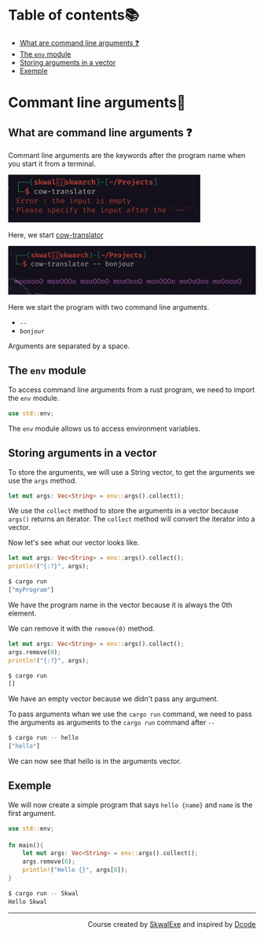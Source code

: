 # Table of contents📚

- [What are command line arguments ❓](#what-are-command-line-arguments-)
- [The `env` module](#the-env-module)
- [Storing arguments in a vector](#storing-arguments-in-a-vector)
- [Exemple](#exemple)

# Commant line arguments💬

## What are command line arguments ❓

Commant line arguments are the keywords after the program name when you start it from a terminal.

![](1.png)

Here, we start [cow-translator](https://github.com/SkwalExe/cow-translator)

![](2.png)

Here we start the program with two command line arguments.

- `--`
- `bonjour`
  
Arguments are separated by a space.

## The `env` module

To access command line arguments from a rust program, we need to import the `env` module.

```rust
use std::env;
```

The `env` module allows us to access environment variables.

## Storing arguments in a vector

To store the arguments, we will use a String vector, to get the arguments we use the `args` method.

```rust
let mut args: Vec<String> = env::args().collect();
```

We use the `collect` method to store the arguments in a vector because `args()` returns an iterator. The `collect` method will convert the iterator into a vector.

Now let's see what our vector looks like.

```rust
let mut args: Vec<String> = env::args().collect();
println!("{:?}", args);
```

```bash
$ cargo run
["myProgram"]
```

We have the program name in the vector because it is always the 0th element.

We can remove it with the `remove(0)` method.

```rust
let mut args: Vec<String> = env::args().collect();
args.remove(0);
println!("{:?}", args);
```

```bash
$ cargo run
[]
```

We have an empty vector because we didn't pass any argument.

To pass arguments whan we use the `cargo run` command, we need to pass the arguments as arguments to the `cargo run` command after `--`

```bash
$ cargo run -- hello
["hello"]
```

We can now see that hello is in the arguments vector.

## Exemple

We will now create a simple program that says `hello {name}` and `name` is the first argument.

```rust
use std::env;

fn main(){
    let mut args: Vec<String> = env::args().collect();
    args.remove(0);
    println!("Hello {}", args[0]);
}
```
    
```bash
$ cargo run -- Skwal
Hello Skwal
```



<!--
---

<p align="right"><a href="https://skwalexe.github.io/learn-rust/">Home 🏠</a> - <a href="../command-line-arguments">Next Section ⏭️</a></p>
-->

---

<p align="right">Course created by <a href="https://github.com/SkwalExe/" target="_blank">SkwalExe</a> and inspired by <a href="https://www.youtube.com/watch?v=vOMJlQ5B-M0&list=PLVvjrrRCBy2JSHf9tGxGKJ-bYAN_uDCUL" target="_blank">Dcode</a></p>